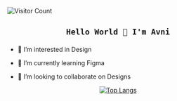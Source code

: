  ![Visitor Count](https://profile-counter.glitch.me/{Avnii16}/count.svg)

<div align="center">
  <h2>

    Hello World 👋 I'm Avni

  </h2>
</div>
  
- 👀 I’m interested in Design
  
- 🌱 I’m currently learning Figma
  
- 💞️ I’m looking to collaborate on Designs


<!---
Lmfao-fa/Lmfao-fa is a ✨ special ✨ repository because its `README.md` (this file) appears on your GitHub profile.
You can click the Preview link to take a look at your changes.
--->

<div align="center">
  
[![Top Langs](https://github-readme-stats.vercel.app/api/top-langs/?username=avnii16&layout=compact&show_icons=true&theme=algolia)](https://github.com/avnii16)
           
</div>


            


